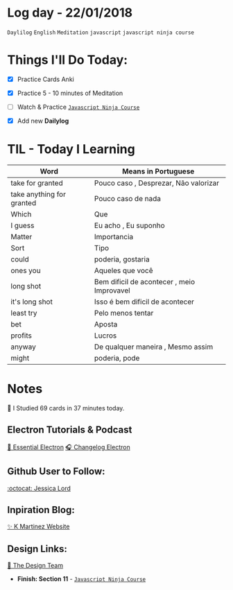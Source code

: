# Log day - 22/01/2018

`Daylilog` `English` `Meditation` `javascript` `javascript ninja course`

# Things I'll Do Today:

- [x] Practice Cards Anki
- [x] Practice 5 - 10 minutes of Meditation
- [ ] Watch & Practice [`Javascript Ninja Course`](https://github.com/wgoulaart/course-javascript-ninja)
- [x] Add new **Dailylog**


# TIL - Today I Learning

| Word                      | Means in Portuguese                        |
| ------------------------- | ------------------------------------------ |
| take  for granted         | Pouco caso , Desprezar, Não valorizar      |
| take anything for granted | Pouco caso de nada                         |
| Which                     | Que                                        |
| I guess                   | Eu acho , Eu suponho                       |
| Matter                    | Importancia                                |
| Sort                      | Tipo                                       |
| could                     | poderia, gostaria                          |
| ones you                  | Aqueles que você                           |
| long shot                 | Bem dificil de acontecer , meio Improvavel |
| it's long shot            | Isso é bem dificil de acontecer            |
| least try                 | Pelo menos tentar                          |
| bet                       | Aposta                                     |
| profits                   | Lucros                                     |
| anyway                    | De qualquer maneira , Mesmo assim          |
| might                     | poderia, pode                              |

# Notes
📰 I Studied 69 cards in 37 minutes today.

## Electron Tutorials & Podcast
[📰 Essential Electron](http://jlord.us/essential-electron/)
[🎧 Changelog Electron](https://changelog.com/podcast/216)

## Github User to Follow:
[:octocat: Jessica Lord](https://github.com/jlord)

## Inpiration Blog:
[✨ K Martinez Website](https://kmartinezmedia.com/)

## Design Links:
[🔗 The Design Team](https://thedesignteam.io/)

- **Finish: Section 11** - [`Javascript Ninja Course`](https://github.com/wgoulaart/course-javascript-ninja)

